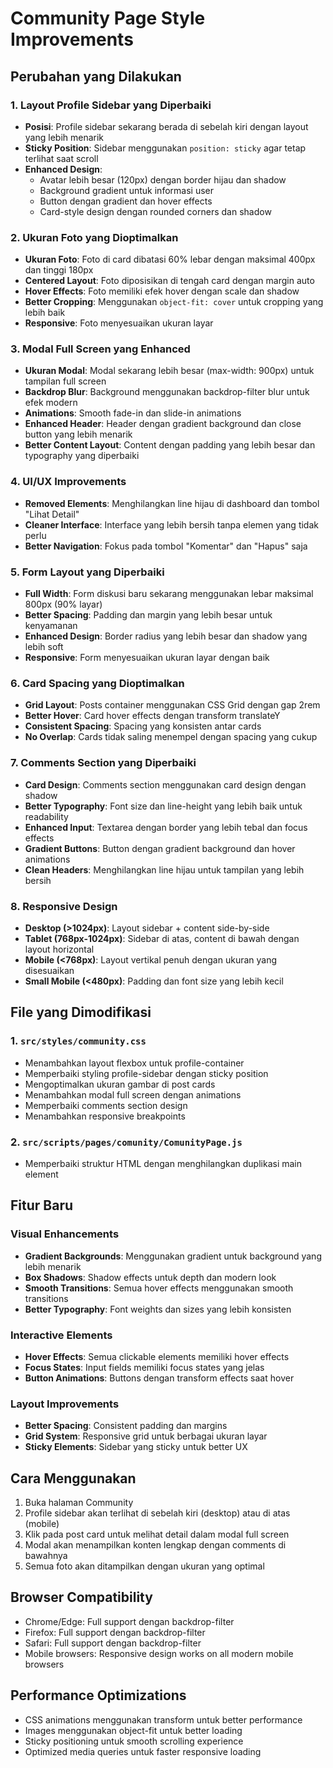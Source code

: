 # Community Page Style Improvements

## Perubahan yang Dilakukan

### 1. Layout Profile Sidebar yang Diperbaiki

- **Posisi**: Profile sidebar sekarang berada di sebelah kiri dengan layout yang lebih menarik
- **Sticky Position**: Sidebar menggunakan `position: sticky` agar tetap terlihat saat scroll
- **Enhanced Design**:
  - Avatar lebih besar (120px) dengan border hijau dan shadow
  - Background gradient untuk informasi user
  - Button dengan gradient dan hover effects
  - Card-style design dengan rounded corners dan shadow

### 2. Ukuran Foto yang Dioptimalkan

- **Ukuran Foto**: Foto di card dibatasi 60% lebar dengan maksimal 400px dan tinggi 180px
- **Centered Layout**: Foto diposisikan di tengah card dengan margin auto
- **Hover Effects**: Foto memiliki efek hover dengan scale dan shadow
- **Better Cropping**: Menggunakan `object-fit: cover` untuk cropping yang lebih baik
- **Responsive**: Foto menyesuaikan ukuran layar

### 3. Modal Full Screen yang Enhanced

- **Ukuran Modal**: Modal sekarang lebih besar (max-width: 900px) untuk tampilan full screen
- **Backdrop Blur**: Background menggunakan backdrop-filter blur untuk efek modern
- **Animations**: Smooth fade-in dan slide-in animations
- **Enhanced Header**: Header dengan gradient background dan close button yang lebih menarik
- **Better Content Layout**: Content dengan padding yang lebih besar dan typography yang diperbaiki

### 4. UI/UX Improvements

- **Removed Elements**: Menghilangkan line hijau di dashboard dan tombol "Lihat Detail"
- **Cleaner Interface**: Interface yang lebih bersih tanpa elemen yang tidak perlu
- **Better Navigation**: Fokus pada tombol "Komentar" dan "Hapus" saja

### 5. Form Layout yang Diperbaiki

- **Full Width**: Form diskusi baru sekarang menggunakan lebar maksimal 800px (90% layar)
- **Better Spacing**: Padding dan margin yang lebih besar untuk kenyamanan
- **Enhanced Design**: Border radius yang lebih besar dan shadow yang lebih soft
- **Responsive**: Form menyesuaikan ukuran layar dengan baik

### 6. Card Spacing yang Dioptimalkan

- **Grid Layout**: Posts container menggunakan CSS Grid dengan gap 2rem
- **Better Hover**: Card hover effects dengan transform translateY
- **Consistent Spacing**: Spacing yang konsisten antar cards
- **No Overlap**: Cards tidak saling menempel dengan spacing yang cukup

### 7. Comments Section yang Diperbaiki

- **Card Design**: Comments section menggunakan card design dengan shadow
- **Better Typography**: Font size dan line-height yang lebih baik untuk readability
- **Enhanced Input**: Textarea dengan border yang lebih tebal dan focus effects
- **Gradient Buttons**: Button dengan gradient background dan hover animations
- **Clean Headers**: Menghilangkan line hijau untuk tampilan yang lebih bersih

### 8. Responsive Design

- **Desktop (>1024px)**: Layout sidebar + content side-by-side
- **Tablet (768px-1024px)**: Sidebar di atas, content di bawah dengan layout horizontal
- **Mobile (<768px)**: Layout vertikal penuh dengan ukuran yang disesuaikan
- **Small Mobile (<480px)**: Padding dan font size yang lebih kecil

## File yang Dimodifikasi

### 1. `src/styles/community.css`

- Menambahkan layout flexbox untuk profile-container
- Memperbaiki styling profile-sidebar dengan sticky position
- Mengoptimalkan ukuran gambar di post cards
- Menambahkan modal full screen dengan animations
- Memperbaiki comments section design
- Menambahkan responsive breakpoints

### 2. `src/scripts/pages/comunity/ComunityPage.js`

- Memperbaiki struktur HTML dengan menghilangkan duplikasi main element

## Fitur Baru

### Visual Enhancements

- **Gradient Backgrounds**: Menggunakan gradient untuk background yang lebih menarik
- **Box Shadows**: Shadow effects untuk depth dan modern look
- **Smooth Transitions**: Semua hover effects menggunakan smooth transitions
- **Better Typography**: Font weights dan sizes yang lebih konsisten

### Interactive Elements

- **Hover Effects**: Semua clickable elements memiliki hover effects
- **Focus States**: Input fields memiliki focus states yang jelas
- **Button Animations**: Buttons dengan transform effects saat hover

### Layout Improvements

- **Better Spacing**: Consistent padding dan margins
- **Grid System**: Responsive grid untuk berbagai ukuran layar
- **Sticky Elements**: Sidebar yang sticky untuk better UX

## Cara Menggunakan

1. Buka halaman Community
2. Profile sidebar akan terlihat di sebelah kiri (desktop) atau di atas (mobile)
3. Klik pada post card untuk melihat detail dalam modal full screen
4. Modal akan menampilkan konten lengkap dengan comments di bawahnya
5. Semua foto akan ditampilkan dengan ukuran yang optimal

## Browser Compatibility

- Chrome/Edge: Full support dengan backdrop-filter
- Firefox: Full support dengan backdrop-filter
- Safari: Full support dengan backdrop-filter
- Mobile browsers: Responsive design works on all modern mobile browsers

## Performance Optimizations

- CSS animations menggunakan transform untuk better performance
- Images menggunakan object-fit untuk better loading
- Sticky positioning untuk smooth scrolling experience
- Optimized media queries untuk faster responsive loading
